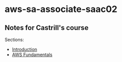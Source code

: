# aws-sa-associate-saac02
## Notes for Castrill's course

Sections:
* [Introduction](notes/introduction.md)
* [AWS Fundamentals](notes/aws-fundamentals.md)